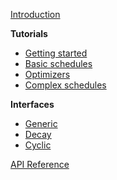 [Introduction](README.md)

**Tutorials**

* [Getting started](docs/tutorials/getting-started.md)
* [Basic schedules](docs/tutorials/basic-schedules.md)
* [Optimizers](docs/tutorials/optimizers.md)
* [Complex schedules](docs/tutorials/complex-schedules.md)

**Interfaces**

* [Generic](docs/interfaces/generic.md)
* [Decay](docs/interfaces/decay.md)
* [Cyclic](docs/interfaces/cyclic.md)

[API Reference](docstrings.md)
